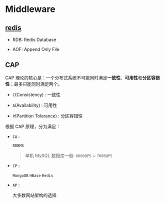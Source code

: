 # Middleware


## [redis](./src/doc/redis/index.md)


* RDB: Redis Database

* AOF: Append Only File

## CAP

CAP 理论的核心是：一个分布式系统不可能同时满足**一致性**、**可用性**和**分区容错性**；最多只能同时满足两个。

* `C`(Consistency) : 一致性

* `A`(Availability) : 可用性

* `P`(Partition Tolerance) : 分区容错性

根据 CAP 原理，分为满足： 
* `CA` : 

    `RDBMS`

    > 单机 MySQL 数据库一般: `6000QPS` ~ `7000QPS`

* `CP` : 

    `MongoDB` `HBase` `Redis`

* `AP` : 

    大多数网站架构的选择
